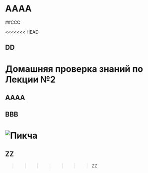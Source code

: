 # AAAA

##CCC

<<<<<<< HEAD
## DD
# Домашняя проверка знаний по Лекции №2

## AAAA

## BBB

![Пикча](pict.jpg)
=======

## ZZ
>>>>>>> ZZ
